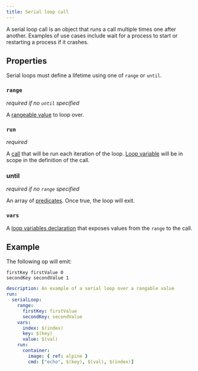 ```yaml
---
title: Serial loop call
---
```


A serial loop call is an object that runs a call multiple times one after another. Examples of use cases include wait for a process to start or restarting a process if it crashes.

## Properties

Serial loops must define a lifetime using one of `range` or `until`.

### `range`

_required if no `until` specified_

A [rangeable value](../rangeable-value.md) to loop over.

### `run`

_required_

A [call](../call/index.md) that will be run each iteration of the loop. [Loop variable](#vars) will be in scope in the definition of the call.

### until

_required if no `range` specified_

An array of [predicates](../predicate.md). Once true, the loop will exit.

### `vars`

A [loop variables declaration](../loop-vars.md) that exposes values from the `range` to the call.

## Example

The following op will emit:

```
firstKey firstValue 0
secondKey secondValue 1
```

```yaml
description: An example of a serial loop over a rangable value
run:
  serialLoop:
    range:
      firstKey: firstValue
      secondKey: secondValue
    vars:
      index: $(index)
      key: $(key)
      value: $(val)
    run:
      container:
        image: { ref: alpine }
        cmd: ["echo", $(key), $(val), $(index)]
```

<!--
https://github.com/opctl/opctl/issues/909

The following op will emit:
```
2
1
0
```

```yaml
description: |
  This is an example op.yml file that counts down using a serial loop
inputs:
  counter:
    number:
      default: 2
run:
  serialLoop:
    until:
      - eq: [$(counter), 0]
    run:
      container:
        image: { ref: alpine }
        cmd:
          - sh
          - -c
          - |
            echo $(counter)
            echo "\$(($(counter)-1))" > /file
        files:
          /file: $(counter)
```
-->
